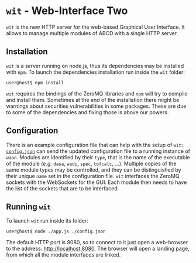 # `wit` - Web-Interface Two

`wit` is the new HTTP server for the web-based Graphical User Interface.
It allows to manage multiple modules of ABCD with a single HTTP server.

## Installation
`wit` is a server running on node.js, thus its dependencies may be installed with `npm`.
To launch the dependencies installation run inside the `wit` folder:
```
user@host$ npm install
```
`wit` requires the bindings of the ZeroMQ libraries and `npm` will try to compile and install them.
Sometimes at the end of the installation there might be warnings about securities vulnerabilities in some packages.
These are due to some of the dependencies and fixing those is above our powers.

## Configuration
There is an example configuration file that can help with the setup of `wit`: [`config.json`](./config.json) can send the updated configuration file to a running instance of `waan`.
Modules are identified by their `type`, that is the name of the executable of the module (_e.g._ `dasa`, `wadi`, `spec`, `tofcalc`, ...).
Multiple copies of the same module types may be controlled, and they can be distinguished by their unique `name` set in the configuration file.
`wit` interfaces the ZeroMQ sockets with the WebSockets for the GUI.
Each module then needs to have the list of the sockets that are to be interfaced.

## Running `wit`
To launch `wit` run inside its folder:
```
user@host$ node ./app.js ./config.json
```
The default HTTP port is 8080, so to connect to it just open a web-browser to the address: [http://localhost:8080](http://localhost:8080).
The browser will open a landing page, from which all the module interfaces are linked.

